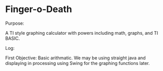 Finger-o-Death
==============
Purpose:

A TI style graphing calculator with powers including math, graphs, and TI BASIC.

Log:

First Objective: Basic arithmatic. 
We may be using straight java and displaying in processing using Swing for the graphing functions later.
